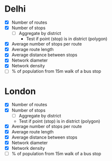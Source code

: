 # Delhi
- [x] Number of routes
- [x] Number of stops
    - [ ] Aggregate by district
        - Test if point (stop) is in district (polygon)
- [x] Average number of stops per route
- [x] Average route length
- [x] Average distance between stops
- [x] Network diameter
- [x] Network density
- [ ] % of population from 15m walk of a bus stop

# London
- [x] Number of routes
- [x] Number of stops
    - [ ] Aggregate by district
    - Test if point (stop) is in district (polygon)
- [x] Average number of stops per route
- [x] Average route length
- [x] Average distance between stops
- [x] Network diameter
- [x] Network density
- [ ] % of population from 15m walk of a bus stop
